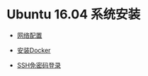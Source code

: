 # Ubuntu 16.04 系统安装

- [网络配置](network/网络配置.md)

- [安装Docker](docker/安装Docker.md)

- [SSH免密码登录](ssh/SSH免密码登录.md)
